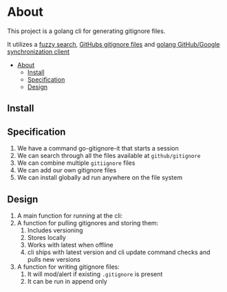 # About

This project is a golang cli for generating gitignore files.

It utilizes a [fuzzy search](https://github.com/ktr0731/go-fuzzyfinder), [GitHubs gitignore files](https://github.com/github/gitignore) and [golang GitHub/Google synchronization client](https://github.com/google/go-github)

- [About](#about)
  - [Install](#install)
  - [Specification](#specification)
  - [Design](#design)

## Install



## Specification

1. We have a command go-gitignore-it that starts a session
2. We can search through all the files available at `github/gitignore`
3. We can combine multiple `gitiignore` files
4. We can add our own gitignore files
5. We can install globally ad run anywhere on the file system

## Design

1. A main function for running at the cli:
2. A function for pulling gitignores and storing them:
   1. Includes versioning
   2. Stores locally
   3. Works with latest when offline
   4. cli ships with latest version and cli update command checks and pulls new versions
3. A function for writing gitignore files:
   1. It will mod/alert if existing `.gitignore` is present
   2. It can be run in append only
